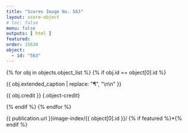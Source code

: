 ```yaml
---
title: "Scores Image No. 563"
layout: score-object
# toc: false
menu: false
outputs: [ html ]
featured: 
order: 15630
object:
  - id: "563"
---
```


{% for obj in objects.object_list %}
{% if obj.id == object[0].id %}

{{ obj.extended_caption | replace: "¶", "\n\n" }}

{{ obj.credit }} {.object-credit}

{% endif %}
{% endfor %}

<div class="object-credit object-url is-print-only">

{{ publication.url }}image-index/{{ object[0].id }}/ {% if featured %}*{% endif %}

</div>
